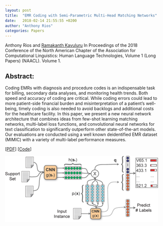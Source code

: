 ```yaml
---
layout: post
title:  "EMR Coding with Semi-Parametric Multi-Head Matching Networks"
date:   2018-02-14 21:55:55 +0200
author: "Anthony Rios"
categories: Papers
---
```


Anthony Rios and <a href="protocols.netlab.uky.edu/~rvkavu2/">Ramakanth Kavuluru</a>
In Proceedings of the 2018 Conference of the North American Chapter of the Association for Computational Linguistics: Human Language Technologies, Volume 1 (Long Papers) (NAACL). Volume 1.

## Abstract:
Coding EMRs with diagnosis and procedure codes is an indispensable task for billing, secondary data analyses, and monitoring health trends. Both speed and accuracy of coding are critical. While coding errors could lead to more patient-side financial burden and misinterpretation of a patient’s well-being, timely coding is also needed to avoid backlogs and additional costs for the healthcare facility. In this paper, we present a new neural network architecture that combines ideas from few-shot learning matching networks, multi-label loss functions, and convolutional neural networks for text classification to significantly outperform other state-of-the-art models. Our evaluations are conducted using a well known deidentified EMR dataset (MIMIC) with a variety of multi-label performance measures.

[<a href="http://aclweb.org/anthology/N18-1189">PDF</a>] [<a href="https://github.com/AnthonyMRios/med-match-cnn">Code</a>]

<div style="text-align:center"><img src="/images/naacl-2018-method.png" /></div>
